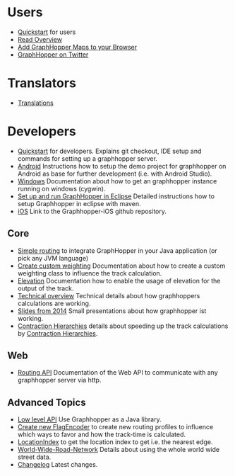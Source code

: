 # Users

 * [Quickstart](./web/quickstart.md) for users
 * [Read Overview](http://graphhopper.com/#overview)
 * [Add GraphHopper Maps to your Browser](./web/open-search.md)
 * [GraphHopper on Twitter](https://twitter.com/graphhopper)

# Translators

* [Translations](./core/translations.md)


# Developers

 * [Quickstart](./core/quickstart-from-source.md) for developers. Explains git checkout, IDE setup and commands for setting up a graphhopper server.
 * [Android](./android/index.md) Instructions how to setup the demo project for graphhopper on Android as base for further development (i.e. with Android Studio).
 * [Windows](./core/windows-setup.md) Documentation about how to get an graphhopper instance running on windows (cygwin).
 * [Set up and run GraphHopper in Eclipse](./core/eclipse-setup.md) Detailed instructions how to setup Graphhopper in eclipse with maven.
 * [iOS](https://github.com/graphhopper/graphhopper-ios/) Link to the Graphhopper-iOS github repository.

## Core

 * [Simple routing](./core/routing.md) to integrate GraphHopper in your Java application (or pick any JVM language)
 * [Create custom weighting](./core/weighting.md) Documentation about how to create a custom weighting class to influence the track calculation.
 * [Elevation](./core/elevation.md) Documentation how to enable the usage of elevation for the output of the track.
 * [Technical overview](./core/technical.md) Technical details about how graphhoppers calculations are working.
 * [Slides from 2014](https://graphhopper.com/public/slides/) Small presentations about how graphhopper ist working.
 * [Contraction Hierarchies](./core/ch.md) details about speeding up the track calculations by [Contraction Hierarchies](http://en.wikipedia.org/wiki/Contraction_hierarchies).

## Web

 * [Routing API](./web/api-doc.md) Documentation of the Web API to communicate with any graphhopper server via http.
 
## Advanced Topics

 * [Low level API](./core/low-level-api.md) Use Graphhopper as a Java library.
 * [Create new FlagEncoder](./core/create-new-flagencoder.md) to create new routing profiles to influence which ways to favor and how the track-time is calculated.
 * [LocationIndex](./core/location-index.md) to get the location index to get i.e. the nearest edge.
 * [World-Wide-Road-Network](./core/world-wide.md) Details about using the whole world wide street data.
 * [Changelog](https://github.com/graphhopper/graphhopper/blob/master/core/files/changelog.txt) Latest changes.
